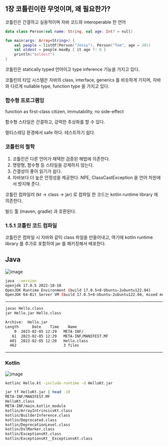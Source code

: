 ## 1장 코틀린이란 무엇이며, 왜 필요한가?

코틀린은 간결하고 실용적이며 자바 코드와 interoperable 한 언어

```kotlin
data class Person(val name: String, val age: Int? = null)

fun main(args: Array<String>) {
	val people = listOf(Person("Jessy"), Person("Tom", age = 20))
	val oldest = people.maxBy { it.age ?: 0 }
	println("$oldest")
}
```

코틀린은 statically typed 언어이고 type inference 기능을 가지고 있다.

코틀린의 타입 시스템은 자바의 class, interface, generics 를 비슷하게 가지며, 자바와 다르게 nullable type, function type 을 가지고 있다.

### 함수형 프로그램잉

function as first-class citizen, immutability, no side-effect

함수형 스타일은 간결하고, 강력한 추상화를 할 수 있다.

멀티스레딩 환경에서 safe 하다. 테스트하기 쉽다.

### 코틀린의 철학

1. 코틀린은 다른 언어가 채택한 검증된 해법에 의존한다.
2. 명령형, 함수형 등 스타일을 강제하지 않는다.
3. 간결성이 좋아 읽기가 쉽다.
4. 자바보다 더 높은 안정성을 제공한다. NPE, ClassCastException 을 언어 차원에서 방지해 준다.

코틀린 컴파일러 (kt → class → jar) 로 컴파일 한 코드는 kotlin runtime library 에 의존한다. 

빌드 툴 (maven, gradle) 과 호환된다.



### 1.5.1 코틀린 코드 컴파일

코틀린은 컴파일 시 자바와 같이 class 파일을 만들어내고, 여기에 kotlin runtime library 를 추가로 포함하여 jar 를 패키징해서 배포한다.

## Java
![image](https://user-images.githubusercontent.com/59631871/216801099-8b084d76-411d-4778-a212-f833238e079c.png)

```bash
java --version
openjdk 17.0.5 2022-10-18
OpenJDK Runtime Environment (build 17.0.5+8-Ubuntu-2ubuntu122.04)
OpenJDK 64-Bit Server VM (build 17.0.5+8-Ubuntu-2ubuntu122.04, mixed mode, sharing)
```

---

```bash
javac Hello.class
jar Hello.jar Hello.class

Archive:  Hello.jar
Length      Date    Time    Name
    0  2023-02-05 12:29   META-INF/
   61  2023-02-05 12:29   META-INF/MANIFEST.MF
  401  2023-02-05 12:20   Hello.class
  462                     3 files
```

---

### Kotlin
![image](https://user-images.githubusercontent.com/59631871/216801050-8a0d93aa-e872-46f2-b6b9-28507c92cbd8.png) 


```bash
kotlinc Hello.kt -include-runtime -d HelloKt.jar

jar tf HelloKt.jar | head -10
META-INF/MANIFEST.MF
HelloKt.class
META-INF/main.kotlin_module
kotlin/ArrayIntrinsicsKt.class
kotlin/BuilderInference.class
kotlin/Deprecated.class
kotlin/DeprecationLevel.class
kotlin/DslMarker.class
kotlin/ExceptionsKt.class
kotlin/ExceptionsKt__ExceptionsKt.class
```




